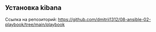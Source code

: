 ## Установка kibana

Ссылка на репозиторий: https://github.com/dmitrii1312/08-ansible-02-playbook/tree/main/playbook
